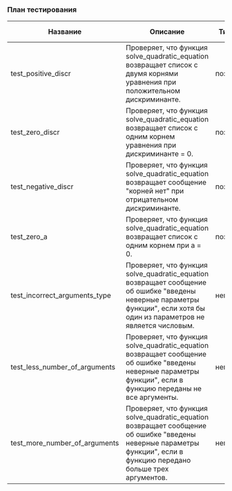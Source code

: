 ### План тестирования

| Название                      | Описание                                                                                                                                                                   | Тип теста       | Входные данные                               | Ожидаемый результат                       |
|-------------------------------|----------------------------------------------------------------------------------------------------------------------------------------------------------------------------|-----------------|----------------------------------------------|-------------------------------------------|
| test_positive_discr           | Проверяет, что функция solve_quadratic_equation возвращает список с двумя корнями уравнения при положительном дискриминанте.                                               | позитивный      | a = 1<br/> b = -4<br/>  c = 5                | \[5.0, -1.0]                              |
| test_zero_discr               | Проверяет, что функция solve_quadratic_equation возвращает список с одним корнем уравнения при дискриминанте = 0.                                                          | позитивный      | a = 2<br/>b = -4<br/>  c = 2                 | \[1.0]                                    |
| test_negative_discr           | Проверяет, что функция solve_quadratic_equation возвращает сообщение "корней нет" при отрицательном дискриминанте.                                                         | позитивный      | a = 2<br/> b = -1<br/> c = 1                 | \["корней нет"]                           |
| test_zero_a                   | Проверяет, что функция solve_quadratic_equation возвращает список с одним корнем при a = 0.                                                                                | позитивный      | a = 0<br/> b = 2<br/> c = -4                 | \[2.0]                                    |
| test_incorrect_arguments_type | Проверяет, что функция solve_quadratic_equation возвращает сообщение об ошибке "введены неверные параметры функции", если хотя бы один из параметров не является числовым. | негативный      | a = "hello"<br/> b = 2<br/> c = -4           | \["введены неверные параметры функци"]    |
| test_less_number_of_arguments | Проверяет, что функция solve_quadratic_equation возвращает сообщение об ошибке "введены неверные параметры функции", если в функцию переданы не все аргументы.             | негативный      | b = 2<br/> c = -4                            | \["введены неверные параметры функци"]    |
| test_more_number_of_arguments | Проверяет, что функция solve_quadratic_equation возвращает сообщение об ошибке "введены неверные параметры функции", если в функцию передано больше трех аргументов.       | негативный      | a = 2<br/>b = -4<br/>  c = 2  <br/> dicr=0   |    \["введены неверные параметры функци"] |
